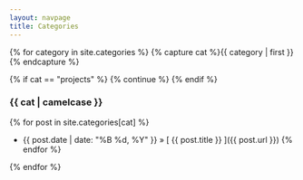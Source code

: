 ```yaml
---
layout: navpage
title: Categories
---
```


{% for category in site.categories %}
{% capture cat %}{{ category | first }}{% endcapture %}

{% if cat == "projects" %}
  {% continue %}
{% endif %}

### {{ cat | camelcase }}
{% for post in site.categories[cat] %}
  * {{ post.date | date: "%B %d, %Y" }} &raquo; [ {{ post.title }} ]({{ post.url }})
{% endfor %}

{% endfor %}